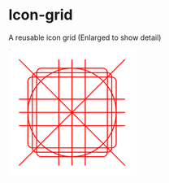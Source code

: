 # Icon-grid
A reusable icon grid (Enlarged to show detail)

![Enlarged icon grid](https://raw.githubusercontent.com/kalieblair1515/Icon-grid/main/Frame%201.png)
